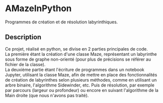 # AMazeInPython

Programmes de création et de résolution labyrinthiques.

## Description

Ce projet, réalisé en python, se divise en 2 parties principales de code.  
La première étant la création d'une classe Maze, représentant un labyrinthe sous forme de graphe non-orienté (pour plus de précisions se référer au fichier de la classe).  
La deuxième partie étant l'écriture de programmes dans un notebook Jupyter, utilisant la classe Maze, afin de mettre en place des fonctionnalités de création de labyrinthes selon plusieurs méthodes, comme en utilisant un arbre binaire, l'algorithme Sidewinder, etc. Puis de résolution, par exemple par parcours (largeur ou profondeur) ou encore en suivant l'algorithme de la Main droite (que nous n'avons pas traité).


